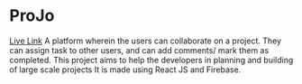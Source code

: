 # ProJo
 
 [Live Link](https://projo-71b74.web.app/)
 A platform wherein the users can collaborate on a project. They can assign task to other users, and can add comments/ mark them as completed.
 This project aims to help the developers in planning and building of large scale projects
 It is made using React JS and Firebase.
